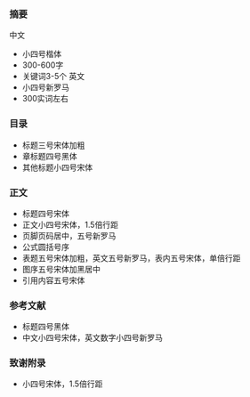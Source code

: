 ### 摘要
中文
- 小四号楷体
- 300-600字
- 关键词3-5个
英文
- 小四号新罗马
- 300实词左右
### 目录
- 标题三号宋体加粗
- 章标题四号黑体
- 其他标题小四号宋体
### 正文
- 标题四号宋体
- 正文小四号宋体，1.5倍行距
- 页脚页码居中，五号新罗马
- 公式圆括号序
- 表题五号宋体加粗，英文五号新罗马，表内五号宋体，单倍行距
- 图序五号宋体加黑居中
- 引用内容五号宋体
### 参考文献
- 标题四号黑体
- 中文小四号宋体，英文数字小四号新罗马
### 致谢附录
- 小四号宋体，1.5倍行距